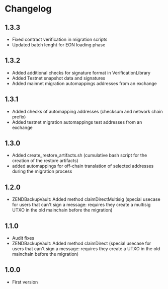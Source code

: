 # Changelog

## 1.3.3
* Fixed contract verification in migration scripts
* Updated batch lenght for EON loading phase

## 1.3.2
* Added additional checks for signature format in VerificationLibrary
* Added Testnet snapshot data and signatures
* Added mainnet migration automappings addresses from an exchange

## 1.3.1
* Added checks of automapping addresses (checksum and network chain prefix)
* Added testnet migration automappings test addresses from an exchange

## 1.3.0
* Added create_restore_artifacts.sh (cumulative bash script for the creation of the restore artifacts)
* added automappings for off-chain translation of selected addresses during the migration process

## 1.2.0
* ZENDBackupVault: Added method claimDirectMultisig (special usecase for users that can't sign a message: requires they create a multisig UTXO in the old mainchain before the migration)

## 1.1.0
* Audit fixes
* ZENDBackupVault: Added method claimDirect (special usecase for users that can't sign a message: requires they create a UTXO in the old mainchain before the migration)

## 1.0.0
* First version
